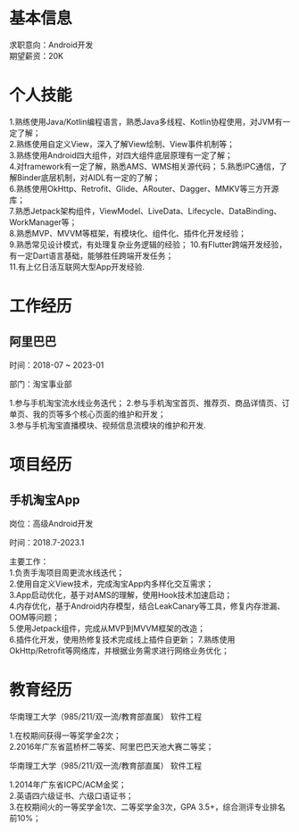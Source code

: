 # 基本信息

求职意向：Android开发  
期望薪资：20K

# 个人技能  

1.熟练使用Java/Kotlin编程语言，熟悉Java多线程、Kotlin协程使用，对JVM有一定了解；  
2.熟练使用自定义View，深入了解View绘制、View事件机制等；  
3.熟练使用Android四大组件，对四大组件底层原理有一定了解；  
4.对framework有一定了解，熟悉AMS、WMS相关源代码；
5.熟悉IPC通信，了解Binder底层机制，对AIDL有一定的了解；  
6.熟练使用OkHttp、Retrofit、Glide、ARouter、Dagger、MMKV等三方开源库；  
7.熟悉Jetpack架构组件，ViewModel、LiveData、Lifecycle、DataBinding、WorkManager等；  
8.熟悉MVP、MVVM等框架，有模块化、组件化、插件化开发经验；  
9.熟悉常见设计模式，有处理复杂业务逻辑的经验；
10.有Flutter跨端开发经验，有一定Dart语言基础，能够胜任跨端开发任务；  
11.有上亿日活互联网大型App开发经验.
 
# 工作经历  

## 阿里巴巴

时间：2018-07 ~ 2023-01

部门：淘宝事业部

1.参与手机淘宝流水线业务迭代；
2.参与手机淘宝首页、推荐页、商品详情页、订单页、我的页等多个核心页面的维护和开发；  
3.参与手机淘宝直播模块、视频信息流模块的维护和开发.
 
# 项目经历  

## 手机淘宝App 

岗位：高级Android开发  

时间：2018.7-2023.1  

主要工作：  
1.负责手淘项目周更流水线迭代；  
2.使用自定义View技术，完成淘宝App内多样化交互需求；  
3.App启动优化，基于对AMS的理解，使用Hook技术加速启动；  
4.内存优化，基于Android内存模型，结合LeakCanary等工具，修复内存泄漏、OOM等问题；  
5.使用Jetpack组件，完成从MVP到MVVM框架的改造；  
6.插件化开发，使用热修复技术完成线上插件自更新；
7.熟练使用OkHttp/Retrofit等网络库，并根据业务需求进行网络业务优化；
 
# 教育经历

华南理工大学（985/211/双一流/教育部直属）  软件工程  

1.在校期间获得一等奖学金2次；  
2.2016年广东省蓝桥杯二等奖、阿里巴巴天池大赛二等奖；    

华南理工大学（985/211/双一流/教育部直属） 软件工程   

1.2014年广东省ICPC/ACM金奖；    
2.英语四六级证书、六级口语证书；  
3.在校期间火的一等奖学金1次、二等奖学金3次，GPA 3.5+，综合测评专业排名前10%；  